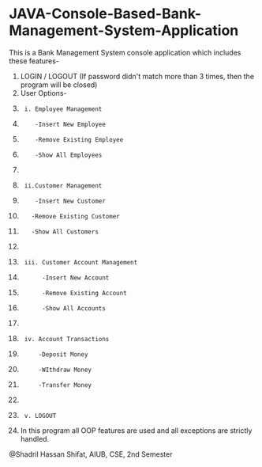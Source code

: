 # JAVA-Console-Based-Bank-Management-System-Application
This is a Bank Management System console application which includes these features-
1. LOGIN / LOGOUT (If password didn't match more than 3 times, then the program will be closed)
2. User Options-
3.      i. Employee Management
4.         -Insert New Employee
5.         -Remove Existing Employee
6.         -Show All Employees
7.         
8.      ii.Customer Management
9.         -Insert New Customer
10.        -Remove Existing Customer 
11.        -Show All Customers
12.        
13.      iii. Customer Account Management
14.           -Insert New Account 
15.           -Remove Existing Account
16.           -Show All Accounts
17.           
18.      iv. Account Transactions
19.          -Deposit Money
20.          -WIthdraw Money
21.          -Transfer Money
22.          
23.      v. LOGOUT


24. In this program all OOP features are used and all exceptions are strictly handled. 


@Shadril Hassan Shifat,
AIUB,
CSE, 2nd Semester

